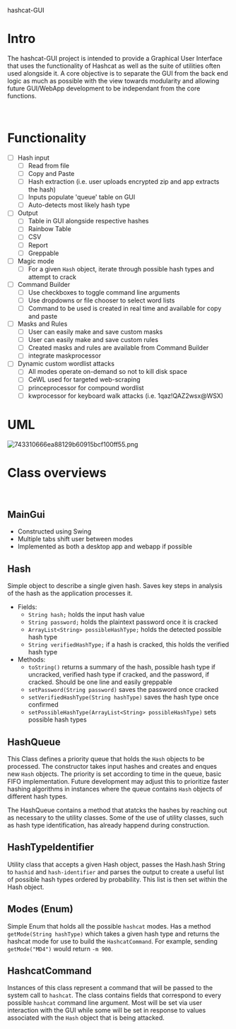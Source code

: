 hashcat-GUI

# Intro

The hashcat-GUI project is intended to provide a Graphical User Interface that uses the functionality of Hashcat as well as the suite of utilities often used alongside it.  A core objective is to separate the GUI from the back end logic as much as possible with the view towards modularity and allowing future GUI/WebApp development to be independant from the core functions. 
<p>&nbsp;</p>

# Functionality

- [ ] Hash input
	- [ ] Read from file
	- [ ] Copy and Paste 
	- [ ] Hash extraction (i.e. user uploads encrypted zip and app extracts the hash)
	- [ ] Inputs populate 'queue' table on GUI
	- [ ] Auto-detects most likely hash type
- [ ] Output
	- [ ] Table in GUI alongside respective hashes
	- [ ] Rainbow Table
	- [ ] CSV
	- [ ] Report
	- [ ] Greppable
- [ ] Magic mode
	- [ ] For a given `Hash` object, iterate through possible hash types and attempt to crack
- [ ] Command Builder
	- [ ] Use checkboxes to toggle command line arguments
	- [ ] Use dropdowns or file chooser to select word lists
	- [ ] Command to be used is created in real time and available for copy and paste
- [ ] Masks and Rules
	- [ ] User can easily make and save custom masks
	- [ ] User can easily make and save custom rules
	- [ ] Created masks and rules are available from Command Builder
	- [ ] integrate maskprocessor
- [ ] Dynamic custom wordlist attacks
	- [ ] All modes operate on-demand so not to kill disk space
	- [ ] CeWL used for targeted web-scraping
	- [ ] princeprocessor for compound wordlist
	- [ ] kwprocessor for keyboard walk attacks (i.e. 1qaz!QAZ2wsx@WSX)

# UML
![743310666ea88129b60915bcf100ff55.png](../_resources/4adf6b4a4c4c4eeda02e33dc9867b3e8.png)
	
	
# Class overviews
<p>&nbsp;</p>

## MainGui
- Constructed using Swing
- Multiple tabs shift user between modes
- Implemented as both a desktop app and webapp if possible

## Hash

Simple object to describe a single given hash.  Saves key steps in analysis of the hash as the application processes it.  

- Fields:
	- `String hash;` holds the input hash value  
	- `String password;` holds the plaintext password once it is cracked
	- `ArrayList<String> possibleHashType;` holds the detected possible hash type
	- `String verifiedHashType;` if a hash is cracked, this holds the verified hash type 
- Methods:
	- `toString()` returns a summary of the hash, possible hash type if uncracked, verified hash type if cracked, and the password, if cracked.  Should be one line and easily greppable
	- `setPassword(String password)` saves the password once cracked
	- `setVerifiedHashType(String hashType)` saves the hash type once confirmed
	- `setPossibleHashType(ArrayList<String> possibleHashType)` sets possible hash types

## HashQueue

This Class defines a priority queue that holds the `Hash` objects to be processed.  The constructor takes input hashes and creates and enques new `Hash` objects.  The priority is set according to time in the queue, basic FIFO implementation.  Future development may adjust this to prioritize faster hashing algorithms in instances where the queue contains `Hash` objects of different hash types.

The HashQueue contains a method that atatcks the hashes by reaching out as necessary to the utility classes.  Some of the use of utility classes, such as hash type identification, has already happend during construction.

## HashTypeIdentifier

Utility class that accepts a given Hash object, passes the Hash.hash String to `hashid` and `hash-identifier` and parses the output to create a useful list of possible hash types ordered by probability.  This list is then set within the Hash object.

## Modes (Enum)

Simple Enum that holds all the possible `hashcat` modes.  Has a method `getMode(String hashType)` which takes a given hash type and returns the hashcat mode for use to build the `HashcatCommand`.  For example, sending `getMode("MD4")` would return `-m 900`.

## HashcatCommand

Instances of this class represent a command that will be passed to the system call to `hashcat`.  The class contains fields that correspond to every possible `hashcat` command line argument.  Most will be set via user interaction with the GUI while some will be set in response to values associated with the `Hash` object that is being attacked.




